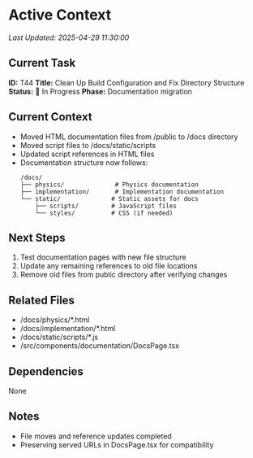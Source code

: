 # Active Context
*Last Updated: 2025-04-29 11:30:00*

## Current Task
**ID:** T44
**Title:** Clean Up Build Configuration and Fix Directory Structure
**Status:** 🔄 In Progress
**Phase:** Documentation migration

## Current Context
- Moved HTML documentation files from /public to /docs directory
- Moved script files to /docs/static/scripts
- Updated script references in HTML files
- Documentation structure now follows:
  ```
  /docs/
  ├── physics/              # Physics documentation
  ├── implementation/       # Implementation documentation
  └── static/              # Static assets for docs
      ├── scripts/         # JavaScript files
      └── styles/          # CSS (if needed)
  ```

## Next Steps
1. Test documentation pages with new file structure
2. Update any remaining references to old file locations
3. Remove old files from public directory after verifying changes

## Related Files
- /docs/physics/*.html
- /docs/implementation/*.html
- /docs/static/scripts/*.js
- /src/components/documentation/DocsPage.tsx

## Dependencies
None

## Notes
- File moves and reference updates completed
- Preserving served URLs in DocsPage.tsx for compatibility
